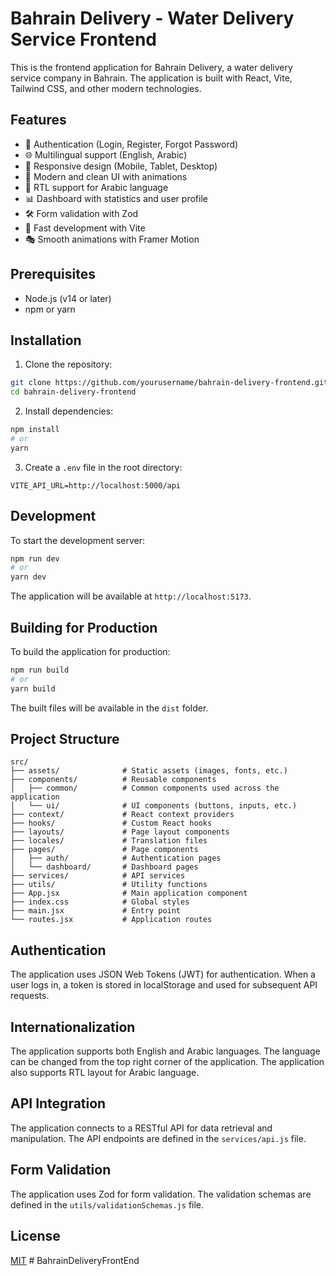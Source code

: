 # Bahrain Delivery - Water Delivery Service Frontend

This is the frontend application for Bahrain Delivery, a water delivery service company in Bahrain. The application is built with React, Vite, Tailwind CSS, and other modern technologies.

## Features

- 🔐 Authentication (Login, Register, Forgot Password)
- 🌐 Multilingual support (English, Arabic)
- 📱 Responsive design (Mobile, Tablet, Desktop)
- 🎨 Modern and clean UI with animations
- 🔄 RTL support for Arabic language
- 📊 Dashboard with statistics and user profile
- 🛠️ Form validation with Zod
- 🚀 Fast development with Vite
- 🎭 Smooth animations with Framer Motion

## Prerequisites

- Node.js (v14 or later)
- npm or yarn

## Installation

1. Clone the repository:

```bash
git clone https://github.com/yourusername/bahrain-delivery-frontend.git
cd bahrain-delivery-frontend
```

2. Install dependencies:

```bash
npm install
# or
yarn
```

3. Create a `.env` file in the root directory:

```
VITE_API_URL=http://localhost:5000/api
```

## Development

To start the development server:

```bash
npm run dev
# or
yarn dev
```

The application will be available at `http://localhost:5173`.

## Building for Production

To build the application for production:

```bash
npm run build
# or
yarn build
```

The built files will be available in the `dist` folder.

## Project Structure

```
src/
├── assets/              # Static assets (images, fonts, etc.)
├── components/          # Reusable components
│   ├── common/          # Common components used across the application
│   └── ui/              # UI components (buttons, inputs, etc.)
├── context/             # React context providers
├── hooks/               # Custom React hooks
├── layouts/             # Page layout components
├── locales/             # Translation files
├── pages/               # Page components
│   ├── auth/            # Authentication pages
│   └── dashboard/       # Dashboard pages
├── services/            # API services
├── utils/               # Utility functions
├── App.jsx              # Main application component
├── index.css            # Global styles
├── main.jsx             # Entry point
└── routes.jsx           # Application routes
```

## Authentication

The application uses JSON Web Tokens (JWT) for authentication. When a user logs in, a token is stored in localStorage and used for subsequent API requests.

## Internationalization

The application supports both English and Arabic languages. The language can be changed from the top right corner of the application. The application also supports RTL layout for Arabic language.

## API Integration

The application connects to a RESTful API for data retrieval and manipulation. The API endpoints are defined in the `services/api.js` file.

## Form Validation

The application uses Zod for form validation. The validation schemas are defined in the `utils/validationSchemas.js` file.

## License

[MIT](LICENSE)
#   B a h r a i n D e l i v e r y F r o n t E n d  
 